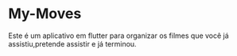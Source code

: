 # My-Moves
Este é um aplicativo em flutter para organizar os filmes que você já assistiu,pretende assistir e já terminou. 
